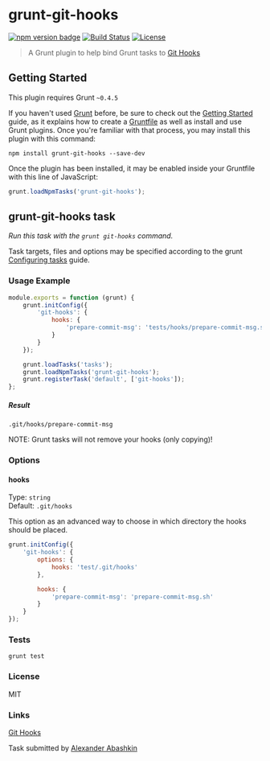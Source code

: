 # grunt-git-hooks

[![npm version badge](https://img.shields.io/npm/v/grunt-git-hooks.svg)](https://www.npmjs.org/package/grunt-git-hooks)
[![Build Status](https://travis-ci.org/monolithed/grunt-git-hooks.png)](https://travis-ci.org/monolithed/grunt-git-hooks)
[![License](https://img.shields.io/badge/license-MIT-brightgreen.svg)](LICENSE.txt)


> A Grunt plugin to help bind Grunt tasks to [Git Hooks](http://git-scm.com/docs/githooks)


## Getting Started
This plugin requires Grunt `~0.4.5`

If you haven't used [Grunt](http://gruntjs.com/) before, be sure to check out the [Getting Started](http://gruntjs.com/getting-started) guide, as it explains how to create a [Gruntfile](http://gruntjs.com/sample-gruntfile) as well as install and use Grunt plugins. Once you're familiar with that process, you may install this plugin with this command:

```shell
npm install grunt-git-hooks --save-dev
```

Once the plugin has been installed, it may be enabled inside your Gruntfile with this line of JavaScript:

```js
grunt.loadNpmTasks('grunt-git-hooks');
```

## grunt-git-hooks task

_Run this task with the `grunt git-hooks` command._

Task targets, files and options may be specified according to the grunt [Configuring tasks](http://gruntjs.com/configuring-tasks) guide.


### Usage Example

```js
module.exports = function (grunt) {
	grunt.initConfig({
		'git-hooks': {
			hooks: {
				'prepare-commit-msg': 'tests/hooks/prepare-commit-msg.sh'
			}
		}
	});

	grunt.loadTasks('tasks');
	grunt.loadNpmTasks('grunt-git-hooks');
	grunt.registerTask('default', ['git-hooks']);
};
```

##### Result

```
.git/hooks/prepare-commit-msg
```

NOTE: Grunt tasks will not remove your hooks (only copying)!

### Options

#### hooks

Type: `string`<br />
Default: `.git/hooks`

This option as an advanced way to choose in which directory the hooks should be placed.

```js
grunt.initConfig({
	'git-hooks': {
		options: {
			hooks: 'test/.git/hooks'
		},

		hooks: {
			'prepare-commit-msg': 'prepare-commit-msg.sh'
		}
	}
});
```

### Tests

```
grunt test
```

### License

MIT

### Links
[Git Hooks](http://git-scm.com/docs/githooks) <br />


Task submitted by [Alexander Abashkin](https://github.com/monolithed)

